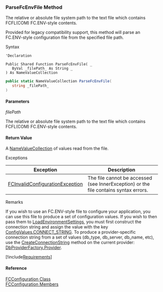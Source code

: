 ﻿### ParseFcEnvFile Method

The relative or absolute file system path to the text file which contains FCFL(COM) FC.ENV-style contents.

Provided for legacy compatibility support, this method will parse an FC.ENV-style configuration file from the specified file path.

Syntax

```vbnet
'Declaration

Public Shared Function ParseFcEnvFile( _
   ByVal _filePath_ As String _
) As NameValueCollection
```

```csharp
public static NameValueCollection ParseFcEnvFile( 
   string _filePath_
)
```

#### Parameters

_filePath_

The relative or absolute file system path to the text file which contains FCFL(COM) FC.ENV-style contents.

#### Return Value

A [NameValueCollection](ms-help://MS.NETFrameworkSDKv1.1/cpref/html/frlrfSystemCollectionsSpecializedNameValueCollectionMembersTopic.htm) of values read from the file.

Exceptions

| Exception | Description |
| --- | --- |
| [FCInvalidConfigurationException](FChoice.Common~FChoice.Common.FCInvalidConfigurationException.md) | The file cannot be accessed (see InnerException) or the file contains syntax errors. |

Remarks

If you wish to use an FC.ENV-style file to configure your application, you can use this file to produce a set of configuration values. If you wish to then pass them to [LoadEnvironmentSettings](FChoice.Common~FChoice.Common.FCConfiguration~LoadEnvironmentSettings.md), you must first construct the connection string and assign the value with the key [ConfigValues.CONNECT_STRING](FChoice.Common~FChoice.Common.ConfigValues~CONNECT_STRING.md). To produce a provider-specific connection string from a set of values (db_type, db_server, db_name, etc), use the [CreateConnectionString](FChoice.Common~FChoice.Common.Data.DbProvider~CreateConnectionString.md) method on the current provider: [DbProviderFactory.Provider](FChoice.Common~FChoice.Common.Data.DbProviderFactory~Provider.md).

[!include[Requirements](../partials/requirements.md)]

#### Reference

[FCConfiguration Class](FChoice.Common~FChoice.Common.FCConfiguration.md)  
[FCConfiguration Members](FChoice.Common~FChoice.Common.FCConfiguration_members.md)
